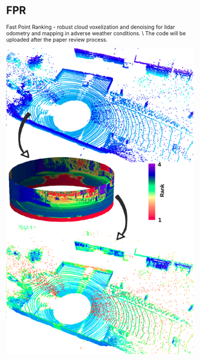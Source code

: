 # FPR
Fast Point Ranking - robust cloud voxelization and denoising for lidar odometry and mapping in adverse weather conditions.
\\
The code will be uploaded after the paper review process.

![Fast Point Ranking](https://github.com/eugeniu1994/FPR/blob/c896008b1138366255c03d361d6a3ca314d78f84/paper-teaser.png)

